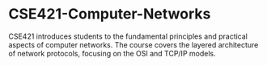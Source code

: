 # CSE421-Computer-Networks
CSE421 introduces students to the fundamental principles and practical aspects of computer networks. The course covers the layered architecture of network protocols, focusing on the OSI and TCP/IP models.
